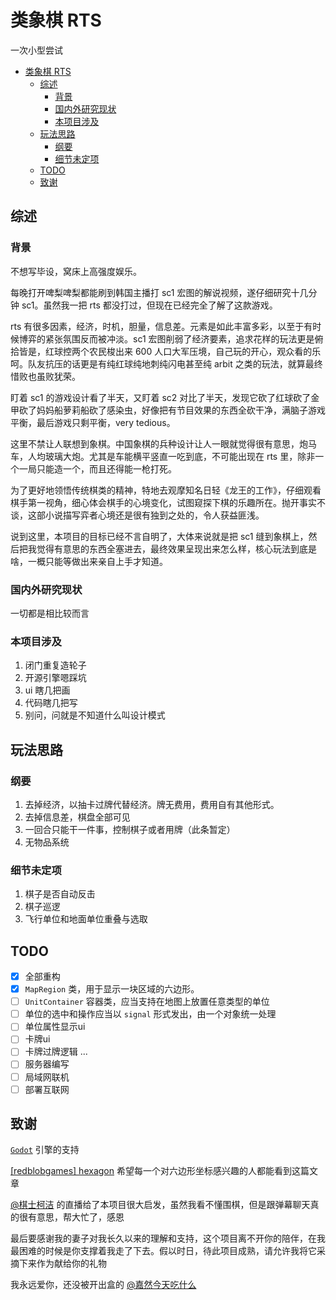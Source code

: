 # 类象棋 RTS

一次小型尝试

- [类象棋 RTS](#类象棋-rts)
  - [综述](#综述)
    - [背景](#背景)
    - [国内外研究现状](#国内外研究现状)
    - [本项目涉及](#本项目涉及)
  - [玩法思路](#玩法思路)
    - [纲要](#纲要)
    - [细节未定项](#细节未定项)
  - [TODO](#todo)
  - [致谢](#致谢)

## 综述

### 背景

不想写毕设，窝床上高强度娱乐。

每晚打开啤梨啤梨都能刷到韩国主播打 sc1 宏图的解说视频，遂仔细研究十几分钟 sc1。虽然我一把 rts 都没打过，但现在已经完全了解了这款游戏。

rts 有很多因素，经济，时机，胆量，信息差。元素是如此丰富多彩，以至于有时候博弈的紧张氛围反而被冲淡。sc1 宏图削弱了经济要素，追求花样的玩法更是俯拾皆是，红球控两个农民梭出来 600 人口大军压境，自己玩的开心，观众看的乐呵。队友抗压的话更是有纯红球纯地刺纯闪电甚至纯 arbit 之类的玩法，就算最终惜败也虽败犹荣。

盯着 sc1 的游戏设计看了半天，又盯着 sc2 对比了半天，发现它砍了红球砍了金甲砍了妈妈船萝莉船砍了感染虫，好像把有节目效果的东西全砍干净，满脑子游戏平衡，最后游戏只剩平衡，very tedious。

这里不禁让人联想到象棋。中国象棋的兵种设计让人一眼就觉得很有意思，炮马车，人均玻璃大炮。尤其是车能横平竖直一吃到底，不可能出现在 rts 里，除非一个一局只能造一个，而且还得能一枪打死。

为了更好地领悟传统棋类的精神，特地去观摩知名日轻《龙王的工作》，仔细观看棋手第一视角，细心体会棋手的心境变化，试图窥探下棋的乐趣所在。抛开事实不谈，这部小说描写弈者心境还是很有独到之处的，令人获益匪浅。

说到这里，本项目的目标已经不言自明了，大体来说就是把 sc1 缝到象棋上，然后把我觉得有意思的东西全塞进去，最终效果呈现出来怎么样，核心玩法到底是啥，一概只能等做出来亲自上手才知道。

### 国内外研究现状

一切都是相比较而言

### 本项目涉及

1. 闭门重复造轮子
2. 开源引擎嗯踩坑
3. ui 瞎几把画
4. 代码瞎几把写
5. 别问，问就是不知道什么叫设计模式

## 玩法思路

### 纲要

1. 去掉经济，以抽卡过牌代替经济。牌无费用，费用自有其他形式。
2. 去掉信息差，棋盘全部可见
3. 一回合只能干一件事，控制棋子或者用牌（此条暂定）
4. 无物品系统

### 细节未定项

1. 棋子是否自动反击
2. 棋子巡逻
3. 飞行单位和地面单位重叠与选取

## TODO

- [x] 全部重构
- [x] `MapRegion` 类，用于显示一块区域的六边形。
- [ ] `UnitContainer` 容器类，应当支持在地图上放置任意类型的单位
- [ ] 单位的选中和操作应当以 `signal` 形式发出，由一个对象统一处理
- [ ] 单位属性显示ui
- [ ] 卡牌ui
- [ ] 卡牌过牌逻辑
...
- [ ] 服务器编写
- [ ] 局域网联机
- [ ] 部署互联网

## 致谢

[`Godot`](https://godotengine.org/) 引擎的支持

[[redblobgames] hexagon](https://www.redblobgames.com/grids/hexagons/) 希望每一个对六边形坐标感兴趣的人都能看到这篇文章

[@棋士柯洁](https://space.bilibili.com/525952604?spm_id_from=333.337.0.0) 的直播给了本项目很大启发，虽然我看不懂围棋，但是跟弹幕聊天真的很有意思，帮大忙了，感恩

最后要感谢我的妻子对我长久以来的理解和支持，这个项目离不开你的陪伴，在我最困难的时候是你支撑着我走了下去。假以时日，待此项目成熟，请允许我将它采摘下来作为献给你的礼物

我永远爱你，还没被开出盒的 [@嘉然今天吃什么](https://space.bilibili.com/672328094/)
